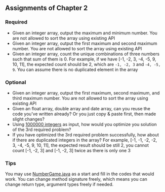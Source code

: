 ## Assignments of Chapter 2

### Required
* Given an integer array, output the maximum and minimum number.
You are not allowed to sort the array using existing API
* Given an integer array, output the first maximum and second maximum number.
You are not allowed to sort the array using existing API
* Given an integer array, count the unique combinations of three numbers such that sum of them is 0.
For example, if we have [-1, -2, 3, -4, -5, 9, 10, 11], the expected count should be 2, which
are `-1, -2, 3` and `-4, -5, 9`. You can assume there is no duplicated element in the array

### Optional
* Given an integer array, output the first maximum, second maximum, and third maximum number.
You are not allowed to sort the array using existing API
* Given an float array, double array and date array, can you reuse the code you've written already?
Or you just copy & paste first, then made slight changes?
* Using [1000000 integers](https://algs4.cs.princeton.edu/14analysis/1Mints.txt) as input, how would
you optimize you solution of the 3rd required problem?
* If you have optimized the 3rd required problem successfully, how about if there are duplicated
integers in the array? For example, [-1, -1, -2, -2, 3, -4, -5, 9, 10, 11], the expected result
should be still 2, you cannot count [-1, -2, 3] and [-1, -2, 3] twice as there is only one 3

### Tips
You may use [NumberGame.java](./src/main/java/NumberGame.java) as a start and fill in the codes that
would work. You can change method signature freely, which means you can change return type, argument types
freely if needed.
